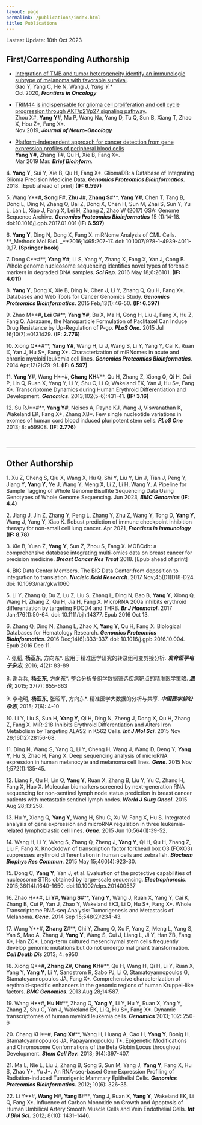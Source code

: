```yaml
---
layout: page
permalink: /publications/index.html
title: Publications
---
```


Lastest Update: 10th Oct 2023&nbsp;

## First/Corresponding Authorship

- [Integration of TMB and tumor heterogeneity identify an immunologic subtype of melanoma with favorable survival](https://pubmed.ncbi.nlm.nih.gov/33194669/).<br>Gao Y, Yang C, He N, Wang J, **Yang Y*.**<br>Oct 2020, **_Frontiers in Oncology_**

- [TRIM44 is indispensable for glioma cell proliferation and cell cycle progression through AKT/p21/p27 signaling pathway](https://pubmed.ncbi.nlm.nih.gov/31605296/).<br>Zhou X#, **Yang Y#**, Ma P, Wang Na, Yang D, Tu Q, Sun B, Xiang T, Zhao X, Hou Z*, Fang X*.<br> Nov 2019, **_Journal of Neuro-Oncology_**

- [Platform-independent approach for cancer detection from gene expression profiles of peripheral blood cells](https://pubmed.ncbi.nlm.nih.gov/30895303/)<br>**Yang Y#**, Zhang T#, Qu H, Xie B, Fang X*.<br>Mar 2019 Mar. **_Brief Bioinform_**.


4\. **Yang Y**, Sui Y, Xie B, Qu H, Fang X*. GliomaDB: a Database of Integrating Glioma Precision Medicine Data. **_Genomics Proteomics Bioinformatics._** 2018. [Epub ahead of print] **(IF: 6.597)**


5\. Wang Y**#**, Song F**#**, Zhu J**#**, Zhang S**#**, **Yang Y#**, Chen T, Tang B, Dong L, Ding N, Zhang Q, Bai Z, Dong X, Chen H, Sun M, Zhai S, Sun Y, Yu L, Lan L, Xiao J, Fang X, Lei H, Zhang Z, Zhao W (2017) GSA: Genome Sequence Archive. **_Genomics Proteomics Bioinformatics_** 15 (1):14-18. doi:10.1016/j.gpb.2017.01.001 **(IF: 6.597)**

6\. **Yang Y**, Ding N, Dong X, Fang X. miRNome Analysis of CML Cells. **_Methods Mol Biol. _**2016;1465:207-17. doi: 10.1007/978-1-4939-4011-0_17. **(Springer book)**

7\. Dong C**#**, **Yang Y#**, Li S, Yang Y, Zhang X, Fang X, Yan J, Cong B. Whole genome nucleosome sequencing identifies novel types of forensic markers in degraded DNA samples. **_Sci Rep_**. 2016 May 18;6:26101. **(IF: 4.011)**

8\. **Yang Y**, Dong X, Xie B, Ding N, Chen J, Li Y, Zhang Q, Qu H, Fang X*. Databases and Web Tools for Cancer Genomics Study. **_Genomics Proteomics Bioinformatics._** 2015 Feb;13(1):46-50. **(IF: 6.597)**

9\. Zhao M**#**, Lei C**#**, **Yang Y#**, Bu X, Ma H, Gong H, Liu J, Fang X, Hu Z, Fang Q. Abraxane, the Nanoparticle Formulation of Paclitaxel Can Induce Drug Resistance by Up-Regulation of P-gp. **_PLoS One._** 2015 Jul 16;10(7):e0131429. **(IF: 2.776)**

10\. Xiong Q**#**, **Yang Y#**, Wang H, Li J, Wang S, Li Y, Yang Y, Cai K, Ruan X, Yan J, Hu S*, Fang X*. Characterization of miRNomes in acute and chronic myeloid leukemia cell lines. **_Genomics Proteomics Bioinformatics_**. 2014 Apr;12(2):79-91. **(IF: 6.597)**

11\. **Yang Y#**, Wang H**#**, Chang KH**#**, Qu H, Zhang Z, Xiong Q, Qi H, Cui P, Lin Q, Ruan X, Yang Y, Li Y, Shu C, Li Q, Wakeland EK, Yan J, Hu S*, Fang X*. Transcriptome Dynamics during Human Erythroid Differentiation and Development. **_Genomics_**. 2013;102(5-6):431-41. **(IF: 3.16)**

12\. Su RJ**#**, **Yang Y#**, Neises A, Payne KJ, Wang J, Viswanathan K, Wakeland EK, Fang X*, Zhang XB*. Few single nucleotide variations in exomes of human cord blood induced pluripotent stem cells. **_PLoS One_** 2013; 8: e59908. **(IF: 2.776)**

  <br>

---

## Other Authorship

1\. Xu Z, Cheng S, Qiu X, Wang X, Hu Q, Shi Y, Liu Y, Lin J, Tian J, Peng Y, Jiang Y, **Yang Y**, Ye J, Wang Y, Meng X, Li Z, Li H, Wang Y. A Pipeline for Sample Tagging of Whole Genome Bisulfite Sequencing Data Using Genotypes of Whole Genome Sequencing. Jun 2023, **_BMC Genomics_ (IF: 4.4)**

2\. Jiang J, Jin Z, Zhang Y, Peng L, Zhang Y, Zhu Z, Wang Y, Tong D, **Yang Y**, Wang J, Yang Y, Xiao K. Robust prediction of immune checkpoint inhibition therapy for non-small cell lung cancer. Apr 2021, **_Frontiers in Immunology_ (IF: 8.78)**

3\. Xie B, Yuan Z, **Yang Y**, Sun Z, Zhou S, Fang X. MOBCdb: a comprehensive database integrating multi-omics data on breast cancer for precision medicine. **_Breast Cancer Res Treat_** 2018. [Epub ahead of print]

4\. BIG Data Center Members. The BIG Data Center:from deposition to integration to translation. **_Nucleic Acid Research_**. 2017 Nov;45(D1)D18-D24. doi: 10.1093/nar/gkw1060

5\. Li Y, Zhang Q, Du Z, Lu Z, Liu S, Zhang L, Ding N, Bao B, **Yang Y**, Xiong Q, Wang H, Zhang Z, Qu H, Jia H, Fang X. MicroRNA 200a inhibits erythroid differentiation by targeting PDCD4 and THRB. **_Br J Haematol._** 2017 Jan;176(1):50-64. doi: 10.1111/bjh.14377. Epub 2016 Oct 13.

6\. Zhang Q, Ding N, Zhang L, Zhao X, **Yang Y**, Qu H, Fang X. Biological Databases for Hematology Research. **_Genomics Proteomics Bioinformatics_**. 2016 Dec;14(6):333-337. doi: 10.1016/j.gpb.2016.10.004. Epub 2016 Dec 11.

7\. 张韬, **杨亚东**, 方向东*. 应用于精准医学研究的转录组可变剪接分析. **_发育医学电子杂志_**, 2016; 4(2): 83-89

8\. 谢兵兵, **杨亚东**, 方向东*. 整合分析多组学数据筛选疾病靶点的精准医学策略. **_遗传_**, 2015; 37(7): 655-663

9\. 李艳明, **杨亚东**, 张昭军, 方向东*. 精准医学大数据的分析与共享. **_中国医学前沿杂志_**, 2015; 7(6): 4-10

10\. Li Y, Liu S, Sun H, **Yang Y**, Qi H, Ding N, Zheng J, Dong X, Qu H, Zhang Z, Fang X. MiR-218 Inhibits Erythroid Differentiation and Alters Iron Metabolism by Targeting ALAS2 in K562 Cells. **_Int J Mol Sci_**. 2015 Nov 26;16(12):28156-68.

11\. Ding N, Wang S, Yang Q, Li Y, Cheng H, Wang J, Wang D, Deng Y, **Yang Y**, Hu S, Zhao H, Fang X. Deep sequencing analysis of microRNA expression in human melanocyte and melanoma cell lines. **_Gene_**. 2015 Nov 1;572(1):135-45.

12\. Liang F, Qu H, Lin Q, **Yang Y**, Ruan X, Zhang B, Liu Y, Yu C, Zhang H, Fang X, Hao X. Molecular biomarkers screened by next-generation RNA sequencing for non-sentinel lymph node status prediction in breast cancer patients with metastatic sentinel lymph nodes. **_World J Surg Oncol._** 2015 Aug 28;13:258.

13\. Hu Y, Xiong Q, **Yang Y**, Wang H, Shu C, Xu W, Fang X, Hu S. Integrated analysis of gene expression and microRNA regulation in three leukemia-related lymphoblastic cell lines. **_Gene_**. 2015 Jun 10;564(1):39-52.

14\. Wang H, Li Y, Wang S, Zhang Q, Zheng J, **Yang Y**, Qi H, Qu H, Zhang Z, Liu F, Fang X. Knockdown of transcription factor forkhead box O3 (FOXO3) suppresses erythroid differentiation in human cells and zebrafish. **_Biochem Biophys Res Commun_**. 2015 May 15;460(4):923-30.

15\. Dong C, **Yang Y**, Yan J, et al. Evaluation of the protective capabilities of nucleosome STRs obtained by large-scale sequencing. **_Electrophoresis_**. 2015;36(14):1640-1650. doi:10.1002/elps.201400537

16\. Zhao H**#**, Li Y**#**, Wang S**#**, **Yang Y**, Wang J, Ruan X, Yang Y, Cai K, Zhang B, Cui P, Yan J, Zhao Y, Wakeland EK3, Li Q, Hu S*, Fang X*. Whole Transcriptome RNA-seq Analysis: Tumorigenesis and Metastasis of Melanoma. **_Gene_**. 2014 Sep 15;548(2):234-43. 

17\. Wang Y**#**, Zhang Z**#**, Chi Y, Zhang Q, Xu F, Yang Z, Meng L, Yang S, Yan S, Mao A, Zhang J, **Yang Y**, Wang S, Cui J, Liang L, Ji Y, Han ZB, Fang X*, Han ZC*. Long-term cultured mesenchymal stem cells frequently develop genomic mutations but do not undergo malignant transformation. **_Cell Death Dis_** 2013; 4: e950

18\. Xiong Q**#**, Zhang Z**#**, Chang KH**#**, Qu H, Wang H, Qi H, Li Y, Ruan X, Yang Y, **Yang Y**, Li Y, Sandstrom R, Sabo PJ, Li Q, Stamatoyannopoulos G, Stamatoyannopoulos JA, Fang X*. Comprehensive characterization of erythroid-specific enhancers in the genomic regions of human Kruppel-like factors. **_BMC Genomics_**. 2013 Aug 28;14:587.

19\. Wang H**#**, Hu H**#**, Zhang Q, **Yang Y**, Li Y, Hu Y, Ruan X, Yang Y, Zhang Z, Shu C, Yan J, Wakeland EK, Li Q, Hu S*, Fang X*. Dynamic transcriptomes of human myeloid leukemia cells. **_Genomics_** 2013; 102: 250-6 

20\. Chang KH**#**, Fang X**#**, Wang H, Huang A, Cao H, **Yang Y**, Bonig H, Stamatoyannopoulos JA, Papayannopoulou T*. Epigenetic Modifications and Chromosome Conformations of the Beta Globin Locus throughout Development. **_Stem Cell Rev._** 2013; 9(4):397-407.

21\. Ma L, Nie L, Liu J, Zhang B, Song S, Sun M, Yang J, **Yang Y**, Fang X, Hu S, Zhao Y*, Yu J*. An RNA-seq-based Gene Expression Profiling of Radiation-induced Tumorigenic Mammary Epithelial Cells. **_Genomics Proteomics Bioinformatics._** 2012; 10(6): 326-35.

22\. Li Y**#**, Wang H**#**, Yang B**#**, Yang J, Ruan X, **Yang Y**, Wakeland EK, Li Q, Fang X*. Influence of Carbon Monoxide on Growth and Apoptosis of Human Umbilical Artery Smooth Muscle Cells and Vein Endothelial Cells. **_Int J Biol Sci._** 2012; 8(10): 1431–1446.


  <br>

